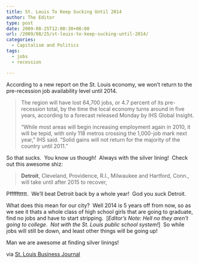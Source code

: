 ```yaml
---
title: St. Louis To Keep Sucking Until 2014
author: The Editor
type: post
date: 2009-08-25T12:00:30+00:00
url: /2009/08/25/st-louis-to-keep-sucking-until-2014/
categories:
  - Capitalism and Politics
tags:
  - jobs
  - recession

---
```

According to a new report on the St. Louis economy, we won&#8217;t return to the pre-recession job availability level until 2014.

> The region will have lost 64,700 jobs, or 4.7 percent of its pre-recession total, by the time the local economy turns around in five years, according to a forecast released Monday by IHS Global Insight.
> 
> “While most areas will begin increasing employment again in 2010, it will be tepid, with only 118 metros crossing the 1,000-job mark next year,” IHS said. “Solid gains will not return for the majority of the country until 2011.”

So that sucks.  You know us though!  Always with the silver lining!  Check out this awesome shiz:

> **Detroit**, Cleveland, Providence, R.I., Milwaukee and Hartford, Conn., will take until after 2015 to recover,

Pfffffttttt.  We&#8217;ll beat Detroit back by a whole year!  God you suck Detroit.

What does this mean for our city?  Well 2014 is 5 years off from now, so as we see it thats a whole class of high school girls that are going to graduate, find no jobs and have to start stripping.  [_Editor&#8217;s Note: Hell no they aren&#8217;t going to college.  Not with the St. Louis public school system!_]  So while jobs will still be down, and least other things will be going up!

Man we are awesome at finding silver linings!

via [St. Louis Business Journal][1]

 [1]: http://www.bizjournals.com/stlouis/stories/2009/08/24/daily12.html